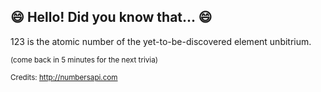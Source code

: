 ## :smile: Hello! Did you know that... :smile:
123 is the atomic number of the yet-to-be-discovered element unbitrium.

<sup>(come back in 5 minutes for the next trivia)</sup>


<sup>Credits: http://numbersapi.com</sup>
